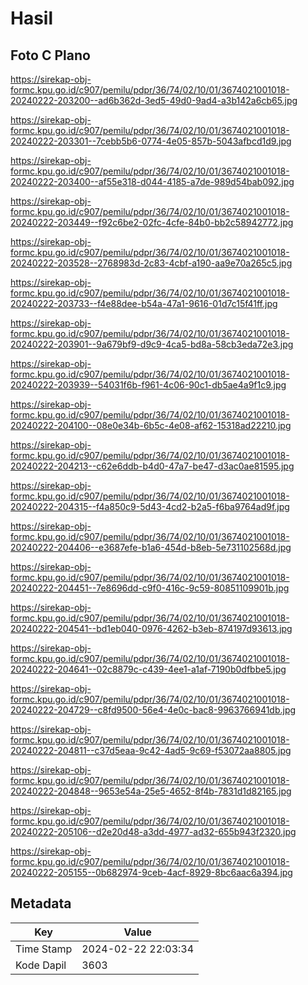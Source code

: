 # Hasil

## Foto C Plano

https://sirekap-obj-formc.kpu.go.id/c907/pemilu/pdpr/36/74/02/10/01/3674021001018-20240222-203200--ad6b362d-3ed5-49d0-9ad4-a3b142a6cb65.jpg

https://sirekap-obj-formc.kpu.go.id/c907/pemilu/pdpr/36/74/02/10/01/3674021001018-20240222-203301--7cebb5b6-0774-4e05-857b-5043afbcd1d9.jpg

https://sirekap-obj-formc.kpu.go.id/c907/pemilu/pdpr/36/74/02/10/01/3674021001018-20240222-203400--af55e318-d044-4185-a7de-989d54bab092.jpg

https://sirekap-obj-formc.kpu.go.id/c907/pemilu/pdpr/36/74/02/10/01/3674021001018-20240222-203449--f92c6be2-02fc-4cfe-84b0-bb2c58942772.jpg

https://sirekap-obj-formc.kpu.go.id/c907/pemilu/pdpr/36/74/02/10/01/3674021001018-20240222-203528--2768983d-2c83-4cbf-a190-aa9e70a265c5.jpg

https://sirekap-obj-formc.kpu.go.id/c907/pemilu/pdpr/36/74/02/10/01/3674021001018-20240222-203733--f4e88dee-b54a-47a1-9616-01d7c15f41ff.jpg

https://sirekap-obj-formc.kpu.go.id/c907/pemilu/pdpr/36/74/02/10/01/3674021001018-20240222-203901--9a679bf9-d9c9-4ca5-bd8a-58cb3eda72e3.jpg

https://sirekap-obj-formc.kpu.go.id/c907/pemilu/pdpr/36/74/02/10/01/3674021001018-20240222-203939--54031f6b-f961-4c06-90c1-db5ae4a9f1c9.jpg

https://sirekap-obj-formc.kpu.go.id/c907/pemilu/pdpr/36/74/02/10/01/3674021001018-20240222-204100--08e0e34b-6b5c-4e08-af62-15318ad22210.jpg

https://sirekap-obj-formc.kpu.go.id/c907/pemilu/pdpr/36/74/02/10/01/3674021001018-20240222-204213--c62e6ddb-b4d0-47a7-be47-d3ac0ae81595.jpg

https://sirekap-obj-formc.kpu.go.id/c907/pemilu/pdpr/36/74/02/10/01/3674021001018-20240222-204315--f4a850c9-5d43-4cd2-b2a5-f6ba9764ad9f.jpg

https://sirekap-obj-formc.kpu.go.id/c907/pemilu/pdpr/36/74/02/10/01/3674021001018-20240222-204406--e3687efe-b1a6-454d-b8eb-5e731102568d.jpg

https://sirekap-obj-formc.kpu.go.id/c907/pemilu/pdpr/36/74/02/10/01/3674021001018-20240222-204451--7e8696dd-c9f0-416c-9c59-80851109901b.jpg

https://sirekap-obj-formc.kpu.go.id/c907/pemilu/pdpr/36/74/02/10/01/3674021001018-20240222-204541--bd1eb040-0976-4262-b3eb-874197d93613.jpg

https://sirekap-obj-formc.kpu.go.id/c907/pemilu/pdpr/36/74/02/10/01/3674021001018-20240222-204641--02c8879c-c439-4ee1-a1af-7190b0dfbbe5.jpg

https://sirekap-obj-formc.kpu.go.id/c907/pemilu/pdpr/36/74/02/10/01/3674021001018-20240222-204729--c8fd9500-56e4-4e0c-bac8-9963766941db.jpg

https://sirekap-obj-formc.kpu.go.id/c907/pemilu/pdpr/36/74/02/10/01/3674021001018-20240222-204811--c37d5eaa-9c42-4ad5-9c69-f53072aa8805.jpg

https://sirekap-obj-formc.kpu.go.id/c907/pemilu/pdpr/36/74/02/10/01/3674021001018-20240222-204848--9653e54a-25e5-4652-8f4b-7831d1d82165.jpg

https://sirekap-obj-formc.kpu.go.id/c907/pemilu/pdpr/36/74/02/10/01/3674021001018-20240222-205106--d2e20d48-a3dd-4977-ad32-655b943f2320.jpg

https://sirekap-obj-formc.kpu.go.id/c907/pemilu/pdpr/36/74/02/10/01/3674021001018-20240222-205155--0b682974-9ceb-4acf-8929-8bc6aac6a394.jpg


## Metadata

| Key        | Value               |
| ---------- | ------------------- |
| Time Stamp | 2024-02-22 22:03:34 |
| Kode Dapil | 3603                |



